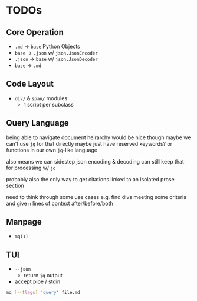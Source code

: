 # TODOs

## Core Operation

 * `.md` -> `base` Python Objects
 * `base` -> `.json` w/ `json.JsonEncoder`
 * `.json` -> `base` w/ `json.JsonDecoder`
 * `base` -> `.md`


## Code Layout
 * `div/` & `span/` modules
   - 1 script per subclass


## Query Language

being able to navigate document heirarchy would be nice
though maybe we can't use `jq` for that directly
maybe just have reserved keywords?
or functions in our own `jq`-like language

also means we can sidestep json encoding & decoding
can still keep that for processing w/ `jq`

probably also the only way to get citations linked to an isolated prose section

need to think through some use cases
e.g. find divs meeting some criteria and give `n` lines of context after/before/both


## Manpage
 * `mq(1)`


## TUI
 * `--json`
   - return `jq` output
 * accept pipe / stdin

```sh
mq [--flags] 'query' file.md
```
